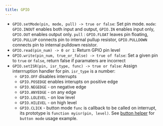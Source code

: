 ```yaml
---
title: GPIO
---
```


- `GPIO.setMode(pin, mode, pull) -> true or false`: Set pin mode. `mode`: `GPIO.INOUT`
  enables both input and output, `GPIO.IN` enables input only, `GPIO.OUT` enables
  output only. `pull` : `GPIO.FLOAT` leaves pin floating, `GPIO.PULLUP` connects
  pin to internal pullup resistor, `GPIO.PULLDOWN` connects pin to internal pulldown resistor.
- `GPIO.read(pin_num) -> 0 or 1`: Return GPIO pin level
- `GPIO.write(pin_num, true_or_false) -> true of false`: Set a given pin to
  `true` or `false`, return false if paramaters are incorrect
- `GPIO.setISR(pin, isr_type, func) -> true or false`: Assign interrruption
  handler for pin. `isr_type` is a number:
  * `GPIO.OFF` disables interrupts
  * `GPIO.POSEDGE` enables interupts on positive edge
  * `GPIO.NEGEDGE` - on negative edge
  * `GPIO.ANYEDGE` - on any edge
  * `GPIO.LOLEVEL` - on low level
  * `GPIO.HILEVEL` - on high level
  * `GPIO.CLICK` - button mode
  `func` is callback to be called on interrupt, its prototype is `function myisr(pin, level)`.
  See [button helper](https://github.com/cesanta/mongoose-iot/blob/master/fw/src/js/gpio.js)
  for `button mode` usage example.

